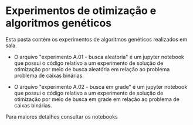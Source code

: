 # Experimentos de otimização e algoritmos genéticos

Esta pasta contém os experimentos de algoritmos genéticos realizados em sala.

+ O arquivo "experimento A.01 - busca aleatoria" é um jupyter notebook que possui o código relativo a um experimento de solução de otimização por meio de busca aleatória em relação ao problema problema de caixas binárias. 

+ O arquivo "experimento A.02 - busca em grade" é um jupyter notebook que possui o código relativo a um experimento de solução de otimização por meio de busca em grade em relação ao problema de caixas binárias.


Para maiores detalhes consultar os notebooks
